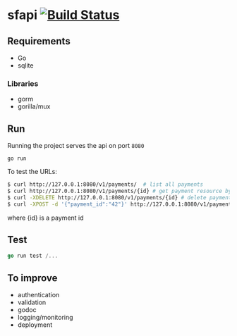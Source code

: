 # sfapi [![Build Status](https://travis-ci.com/loubard/sfapi.svg?branch=master)](https://travis-ci.com/loubard/sfapi)

## Requirements

- Go
- sqlite

### Libraries

- gorm
- gorilla/mux

## Run

Running the project serves the api on port `8080`
```
go run
```

To test the URLs:

```bash
$ curl http://127.0.0.1:8080/v1/payments/  # list all payments
$ curl http://127.0.0.1:8080/v1/payments/{id} # get payment resource by id
$ curl -XDELETE http://127.0.0.1:8080/v1/payments/{id} # delete payment resource by id
$ curl -XPOST -d '{"payment_id":"42"}' http://127.0.0.1:8080/v1/payments/{id} # delete payment resource by id
```

where {id} is a payment id

## Test

```go
go run test /...

```

## To improve

- authentication
- validation
- godoc
- logging/monitoring
- deployment